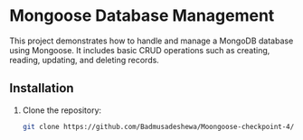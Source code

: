
# Mongoose Database Management

This project demonstrates how to handle and manage a MongoDB database using Mongoose. It includes basic CRUD operations such as creating, reading, updating, and deleting records.

## Installation

1. Clone the repository:

   ```bash
   git clone https://github.com/Badmusadeshewa/Moongoose-checkpoint-4/
   
